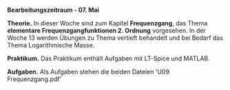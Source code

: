 __Bearbeitungszeitraum - 07. Mai__

__Theorie.__ 
In dieser Woche sind zum Kapitel **Frequenzgang**, das Thema **elementare Frequenzgangfunktionen 2. Ordnung** vorgesehen.
In der Woche 13 werden Übungen zu Thema vertieft behandelt und bei Bedarf das Thema Logarithmische Masse.

__Praktikum.__
Das Praktikum enthält Aufgaben mit LT-Spice und MATLAB.

__Aufgaben.__
Als Aufgaben stehen die beiden Dateien 'U09 Frequenzgang.pdf'
